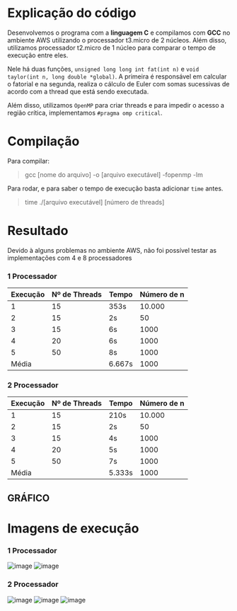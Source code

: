 # Explicação do código

Desenvolvemos o programa com a **linguagem C** e compilamos com **GCC** no ambiente AWS utilizando o processador t3.micro de 2 núcleos. Além disso, utilizamos processador t2.micro de 1 núcleo para comparar o tempo de execução entre eles.

Nele há duas funções, `unsigned long long int fat(int n)` e `void taylor(int n, long double *global)`. A primeira é responsável em calcular o fatorial e na segunda, realiza o cálculo de Euler com somas sucessivas de acordo com a thread que está sendo executada.

Além disso, utilizamos `OpenMP` para criar threads e para impedir o acesso a região crítica, implementamos `#pragma omp critical`.


# Compilação

Para compilar: 
> gcc [nome do arquivo] -o [arquivo executável] -fopenmp -lm

Para rodar, e para saber o tempo de execução basta adicionar `time` antes. 
> time ./[arquivo executável] [número de threads]

# Resultado

Devido à alguns problemas no ambiente AWS, não foi possível testar as implementações com 4 e 8 processadores

### 1 Processador
| Execução | Nº de Threads | Tempo | Número de n |
| --- | --- | --- | --- | 
| 1 | 15 | 353s | 10.000 |
| 2 | 15 | 2s | 50 |
| 3 | 15 | 6s | 1000 |
| 4 | 20 | 6s | 1000 |
| 5 | 50 | 8s | 1000 |
| Média | |6.667s | 1000 |


### 2 Processador
| Execução | Nº de Threads | Tempo | Número de n |
| --- | --- | --- | --- | 
| 1 | 15 | 210s | 10.000 |
| 2 | 15 | 2s | 50 |
| 3 | 15 | 4s | 1000 |
| 4 | 20 | 5s | 1000 |
| 5 | 50 | 7s | 1000 |
| Média | |5.333s | 1000 |

## GRÁFICO



# Imagens de execução

### 1 Processador
![image](https://user-images.githubusercontent.com/74800062/200965676-9c9d778d-56a6-491c-b502-207a7d7bc584.png)
![image](https://user-images.githubusercontent.com/74800062/200965681-81b5c272-9e46-41cf-92b5-07c34eecc623.png)


### 2 Processador
![image](https://user-images.githubusercontent.com/74800062/200965743-1bb0b981-826f-4d9b-bb2c-5cf0bac194b9.png)
![image](https://user-images.githubusercontent.com/74800062/200965773-d89f6a64-f138-4565-85f0-edba046c9673.png)
![image](https://user-images.githubusercontent.com/74800062/200965814-c38ae34e-11b4-466b-b569-9318fc2b84f1.png)

